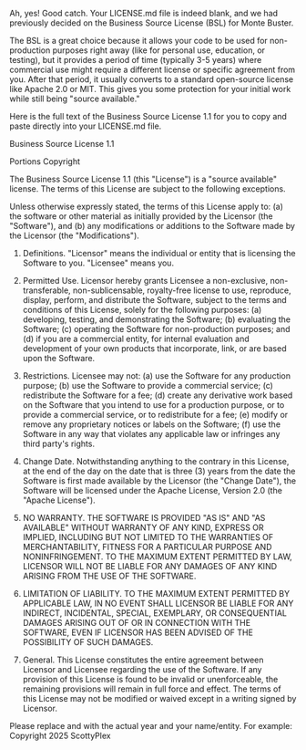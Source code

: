 Ah, yes! Good catch. Your LICENSE.md file is indeed blank, and we had previously decided on the Business Source License (BSL) for Monte Buster.

The BSL is a great choice because it allows your code to be used for non-production purposes right away (like for personal use, education, or testing), but it provides a period of time (typically 3-5 years) where commercial use might require a different license or specific agreement from you. After that period, it usually converts to a standard open-source license like Apache 2.0 or MIT. This gives you some protection for your initial work while still being "source available."

Here is the full text of the Business Source License 1.1 for you to copy and paste directly into your LICENSE.md file.

Business Source License 1.1

Portions Copyright <YEAR> <COPYRIGHT HOLDER>

The Business Source License 1.1 (this "License") is a "source available" license.
The terms of this License are subject to the following exceptions.

Unless otherwise expressly stated, the terms of this License apply to:
(a) the software or other material as initially provided by the Licensor (the "Software"), and
(b) any modifications or additions to the Software made by the Licensor (the "Modifications").

1. Definitions.
   "Licensor" means the individual or entity that is licensing the Software to you.
   "Licensee" means you.

2. Permitted Use.
   Licensor hereby grants Licensee a non-exclusive, non-transferable, non-sublicensable,
   royalty-free license to use, reproduce, display, perform, and distribute the Software,
   subject to the terms and conditions of this License, solely for the following purposes:
   (a) developing, testing, and demonstrating the Software;
   (b) evaluating the Software;
   (c) operating the Software for non-production purposes; and
   (d) if you are a commercial entity, for internal evaluation and development of your own products
       that incorporate, link, or are based upon the Software.

3. Restrictions.
   Licensee may not:
   (a) use the Software for any production purpose;
   (b) use the Software to provide a commercial service;
   (c) redistribute the Software for a fee;
   (d) create any derivative work based on the Software that you intend to use for a production purpose,
       or to provide a commercial service, or to redistribute for a fee;
   (e) modify or remove any proprietary notices or labels on the Software;
   (f) use the Software in any way that violates any applicable law or infringes any third party's rights.

4. Change Date.
   Notwithstanding anything to the contrary in this License, at the end of the day on
   the date that is three (3) years from the date the Software is first made available
   by the Licensor (the "Change Date"), the Software will be licensed under the
   Apache License, Version 2.0 (the "Apache License").

5. NO WARRANTY.
   THE SOFTWARE IS PROVIDED "AS IS" AND "AS AVAILABLE" WITHOUT WARRANTY OF ANY KIND,
   EXPRESS OR IMPLIED, INCLUDING BUT NOT LIMITED TO THE WARRANTIES OF MERCHANTABILITY,
   FITNESS FOR A PARTICULAR PURPOSE AND NONINFRINGEMENT. TO THE MAXIMUM EXTENT
   PERMITTED BY LAW, LICENSOR WILL NOT BE LIABLE FOR ANY DAMAGES OF ANY KIND
   ARISING FROM THE USE OF THE SOFTWARE.

6. LIMITATION OF LIABILITY.
   TO THE MAXIMUM EXTENT PERMITTED BY APPLICABLE LAW, IN NO EVENT SHALL LICENSOR BE
   LIABLE FOR ANY INDIRECT, INCIDENTAL, SPECIAL, EXEMPLARY, OR CONSEQUENTIAL DAMAGES
   ARISING OUT OF OR IN CONNECTION WITH THE SOFTWARE, EVEN IF LICENSOR HAS BEEN
   ADVISED OF THE POSSIBILITY OF SUCH DAMAGES.

7. General.
   This License constitutes the entire agreement between Licensor and Licensee regarding the use
   of the Software. If any provision of this License is found to be invalid or unenforceable,
   the remaining provisions will remain in full force and effect.
   The terms of this License may not be modified or waived except in a writing signed by Licensor.

Please replace <YEAR> and <COPYRIGHT HOLDER> with the actual year and your name/entity.
For example: Copyright 2025 ScottyPlex